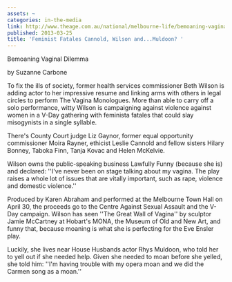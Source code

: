 ```yaml
---
assets: ~
categories: in-the-media
link: http://www.theage.com.au/national/melbourne-life/bemoaning-vagina-dilemma-20130324-2gnrl.html
published: 2013-03-25
title: 'Feminist Fatales Cannold, Wilson and...Muldoon? '
---
```

Bemoaning Vaginal Dilemma

by Suzanne Carbone 

To fix the ills of society, former health services commissioner Beth Wilson is adding actor to her impressive resume and linking arms with others in legal circles to perform The Vagina Monologues. More than able to carry off a solo performance, witty Wilson is campaigning against violence against women in a V-Day gathering with feminista fatales that could slay misogynists in a single syllable.

There's County Court judge Liz Gaynor, former equal opportunity commissioner Moira Rayner, ethicist Leslie Cannold and fellow sisters Hilary Bonney, Taboka Finn, Tanja Kovac and Helen McKelvie.

Wilson owns the public-speaking business Lawfully Funny (because she is) and declared: ''I've never been on stage talking about my vagina. The play raises a whole lot of issues that are vitally important, such as rape, violence and domestic violence.''

Produced by Karen Abraham and performed at the Melbourne Town Hall on April 30, the proceeds go to the Centre Against Sexual Assault and the V-Day campaign. Wilson has seen ''The Great Wall of Vagina'' by sculptor Jamie McCartney at Hobart's MONA, the Museum of Old and New Art, and funny that, because moaning is what she is perfecting for the Eve Ensler play.

Luckily, she lives near House Husbands actor Rhys Muldoon, who told her to yell out if she needed help. Given she needed to moan before she yelled, she told him: ''I'm having trouble with my opera moan and we did the Carmen song as a moan.''